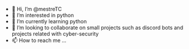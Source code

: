 - 👋 Hi, I’m @mestreTC
- 👀 I’m interested in python
- 🌱 I’m currently learning python
- 💞️ I’m looking to collaborate on small projects such as discord bots and projects related with cyber-security
- 📫 How to reach me ...

